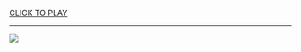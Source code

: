 
<a href="https://premium76.site?title=google_games_doodle_snake&ref=12M">CLICK TO PLAY</a></h3>
<hr>

<a href="https://premium76.site?title=google_games_doodle_snake&ref=12M"><img src="https://clearcache.store/games.png"></a>


